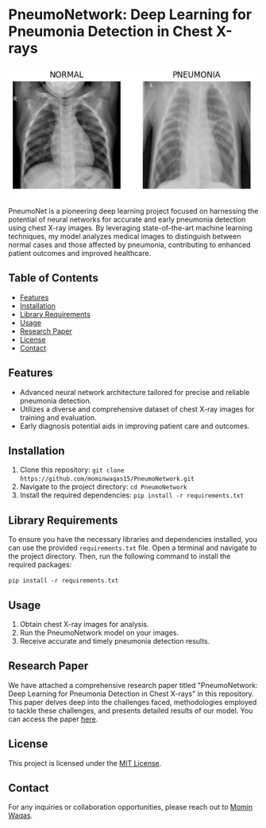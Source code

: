 # PneumoNetwork: Deep Learning for Pneumonia Detection in Chest X-rays

<img src="logo.png" alt="PneumoNetwork Logo" width="500">

PneumoNet is a pioneering deep learning project focused on harnessing the potential of neural networks for accurate and early pneumonia detection using chest X-ray images. By leveraging state-of-the-art machine learning techniques, my model analyzes medical images to distinguish between normal cases and those affected by pneumonia, contributing to enhanced patient outcomes and improved healthcare.

## Table of Contents

- [Features](#features)
- [Installation](#installation)
- [Library Requirements](#library-requirements)
- [Usage](#usage)
- [Research Paper](#research-paper)
- [License](#license)
- [Contact](#contact)


## Features

- Advanced neural network architecture tailored for precise and reliable pneumonia detection.
- Utilizes a diverse and comprehensive dataset of chest X-ray images for training and evaluation.
- Early diagnosis potential aids in improving patient care and outcomes.

## Installation

1. Clone this repository: `git clone https://github.com/mominwaqas15/PneumoNetwork.git`
2. Navigate to the project directory: `cd PneumoNetwork`
3. Install the required dependencies: `pip install -r requirements.txt`

## Library Requirements

To ensure you have the necessary libraries and dependencies installed, you can use the provided `requirements.txt` file. Open a terminal and navigate to the project directory. Then, run the following command to install the required packages:

`pip install -r requirements.txt`

## Usage

1. Obtain chest X-ray images for analysis.
2. Run the PneumoNetwork model on your images.
3. Receive accurate and timely pneumonia detection results.

## Research Paper

We have attached a comprehensive research paper titled "PneumoNetwork: Deep Learning for Pneumonia Detection in Chest X-rays" in this repository. This paper delves deep into the challenges faced, methodologies employed to tackle these challenges, and presents detailed results of our model. You can access the paper [here](Research_Paper.pdf).

## License

This project is licensed under the [MIT License](LICENSE).

## Contact

For any inquiries or collaboration opportunities, please reach out to [Momin Waqas](https://github.com/mominwaqas15).

